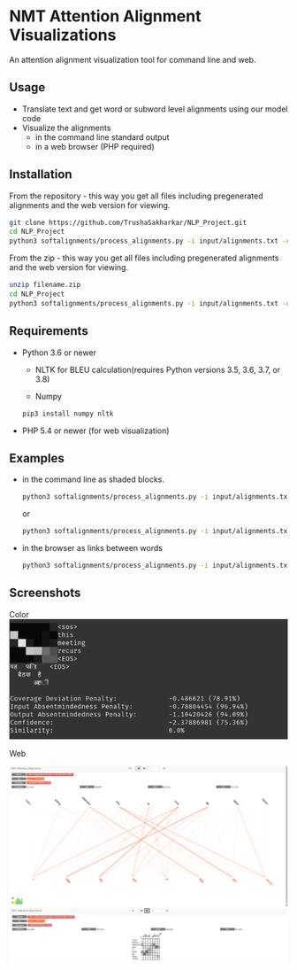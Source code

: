 # NMT Attention Alignment Visualizations
An attention alignment visualization tool for command line and web. 

Usage
---------

  - Translate text and get word or subword level alignments using our model code
  - Visualize the alignments
    - in the command line standard output
    - in a web browser (PHP required)

Installation
---------

From the repository - this way you get all files including pregenerated alignments and the web version for viewing.
```bash
git clone https://github.com/TrushaSakharkar/NLP_Project.git
cd NLP_Project
python3 softalignments/process_alignments.py -i input/alignments.txt -o color/web
```

From the zip - this way you get all files including pregenerated alignments and the web version for viewing.
```bash
unzip filename.zip
cd NLP_Project
python3 softalignments/process_alignments.py -i input/alignments.txt -o color/web
```

Requirements
---------

* Python 3.6 or newer

    * NLTK for BLEU calculation(requires Python versions 3.5, 3.6, 3.7, or 3.8)
	
	* Numpy
	
	```bash
	pip3 install numpy nltk
	```

* PHP 5.4 or newer (for web visualization)

Examples
---------

  - in the command line as shaded blocks. 
	```sh
	python3 softalignments/process_alignments.py -i input/alignments.txt -o color
	```
	
	  or
	```sh
	python3 softalignments/process_alignments.py -i input/alignments.txt -o block2
	```
		
  - in the browser as links between words
	
	```sh
	python3 softalignments/process_alignments.py -i input/alignments.txt -o web
	```

Screenshots
---------
Color
![N|Solid](https://github.com/TrushaSakharkar/NLP_Project/blob/master/img/terminal.png)
 
<!-- ![N|Solid](https://github.com/M4t1ss/sAliViz/blob/master/assets/Screenshots/colorAlignments.PNG?raw=true) ![N|Solid](https://github.com/M4t1ss/sAliViz/blob/master/assets/Screenshots/blockAlignments.PNG?raw=true) ![N|Solid](https://github.com/M4t1ss/sAliViz/blob/master/assets/Screenshots/block2.png?raw=true)  -->

Web
<!-- ![N|Solid](https://github.com/M4t1ss/sAliViz/blob/master/assets/Screenshots/webAlignments.PNG?raw=true) -->
![N|Solid](https://github.com/TrushaSakharkar/NLP_Project/blob/master/img/edge.png)
![N|Solid](https://github.com/TrushaSakharkar/NLP_Project/blob/master/img/matrix.png)



